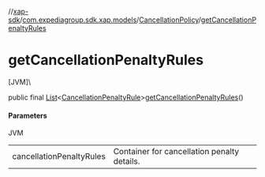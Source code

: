 //[xap-sdk](../../../index.md)/[com.expediagroup.sdk.xap.models](../index.md)/[CancellationPolicy](index.md)/[getCancellationPenaltyRules](get-cancellation-penalty-rules.md)

# getCancellationPenaltyRules

[JVM]\

public final [List](https://docs.oracle.com/javase/8/docs/api/java/util/List.html)&lt;[CancellationPenaltyRule](../-cancellation-penalty-rule/index.md)&gt;[getCancellationPenaltyRules](get-cancellation-penalty-rules.md)()

#### Parameters

JVM

| | |
|---|---|
| cancellationPenaltyRules | Container for cancellation penalty details. |
